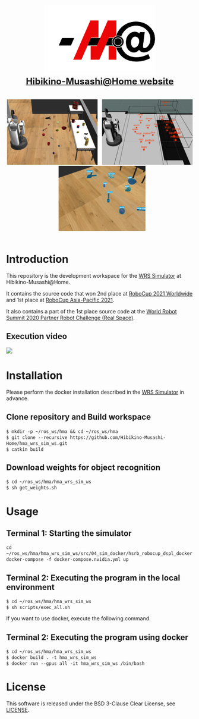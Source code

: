 <div align="center">
  <img src="resources/hma_logo.png" width="300"/>
  <div align="center">
    <a href="https://www.brain.kyutech.ac.jp/~hma/">
      <b><font size="5">Hibikino-Musashi@Home website</font></b>
    </a>
  </div><br><br>
  <img src="resources/mapping.png" width="500"/>&nbsp;&nbsp;
  <img src="resources/yolact.gif" width="234"/>
</div>
<br>

# Introduction
This repository is the development workspace for the [WRS Simulator](https://github.com/hsr-project/tmc_wrs_docker) at Hibikino-Musashi@Home.

It contains the source code that won 2nd place at [RoboCup 2021 Worldwide](https://athome.robocup.org/rc2021/) and 1st place at [RoboCup Asia-Pacific 2021](https://robocupap.org/robocuphome/).

It also contains a part of the 1st place source code at the [World Robot Summit 2020 Partner Robot Challenge (Real Space)](https://wrs.nedo.go.jp/wrs2020/challenge/service/partner.html).

## Execution video
<!-- TODO: 撮り直す -->
[![](https://img.youtube.com/vi/orbCnOmkeAo/0.jpg)](https://youtu.be/orbCnOmkeAo?t=4895)

# Installation
Please perform the docker installation described in the [WRS Simulator](https://github.com/hsr-project/tmc_wrs_docker) in advance.

## Clone repository and Build workspace
```
$ mkdir -p ~/ros_ws/hma && cd ~/ros_ws/hma
$ git clone --recursive https://github.com/Hibikino-Musashi-Home/hma_wrs_sim_ws.git
$ catkin build
```

## Download weights for object recognition 
```
$ cd ~/ros_ws/hma/hma_wrs_sim_ws
$ sh get_weights.sh
```

# Usage
## Terminal 1: Starting the simulator
```
cd ~/ros_ws/hma/hma_wrs_sim_ws/src/04_sim_docker/hsrb_robocup_dspl_docker
docker-compose -f docker-compose.nvidia.yml up
```

## Terminal 2: Executing the program in the local environment
```
$ cd ~/ros_ws/hma/hma_wrs_sim_ws
$ sh scripts/exec_all.sh
```

If you want to use docker, execute the following command.
## Terminal 2: Executing the program using docker
<!-- TODO: 動いてない -->
```
$ cd ~/ros_ws/hma/hma_wrs_sim_ws
$ docker build . -t hma_wrs_sim_ws
$ docker run --gpus all -it hma_wrs_sim_ws /bin/bash
```

# License
This software is released under the BSD 3-Clause Clear License, see [LICENSE](https://github.com/Hibikino-Musashi-Home/hma_wrs_sim_ws/blob/master/LICENSE).